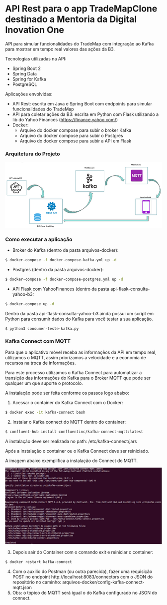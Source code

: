 # API Rest para o app TradeMapClone destinado a Mentoria da Digital Inovation One

API para simular funcionalidades do TradeMap com integração ao Kafka para mostrar em tempo real valores das ações da B3.

Tecnologias utilizadas na API:
- Spring Boot 2
- Spring Data
- Spring for Kafka
- PostgreSQL

Aplicações envolvidas:
- API Rest: escrita em Java e Spring Boot com endpoints para simular funcionalidades do TradeMap
- API para coletar ações da B3: escrita em Python com Flask utilizando a lib do Yahoo Finances (https://finance.yahoo.com/)
- Docker:
  - Arquivo do docker compose para subir o broker Kafka
  - Arquivo do docker compose para subir o Postgres
  - Arquivo do docker compose para subir a API em Flask
  
### Arquitetura do Projeto
![alt text](https://github.com/cicerojmm/tradeMapCloneMentoriaDIO/blob/main/images/arquitetura-projeto.png)

### Como executar a aplicação

- Broker do Kafka (dentro da pasta arquivos-docker):
```sh
$ docker-compose -f docker-compose-kafka.yml up -d
```
- Postgres (dentro da pasta arquivos-docker):
```sh
$ docker-compose -f docker-compose-postgres.yml up -d
```
- API Flask com YahooFinances (dentro da pasta api-flask-consulta-yahoo-b3:
```sh
$ docker-compose up -d
```
Dentro da pasta api-flask-consulta-yahoo-b3 ainda possui um script em Python para consumir dados do Kafka para você testar a sua aplicação.
```sh
$ python3 consumer-teste-kafka.py
```

### Kafka Connect com MQTT

Para que o aplicativo móvel receba as informaçẽos da API em tempo real, utilizamos o MQTT, assim priorizamos a velocidade e a economia de recursos na troca de informações.

Para este processo utilizamos o Kafka Connect para automatizar a transição das informações do Kafka para o Broker MQTT que pode ser qualquer um que suporte o protocolo.

A instalação pode ser feita conforme os passos logo abaixo:
1. Acessar o container do Kafka Connect com o Docker:
```sh
$ docker exec -it kafka-connect bash
```
2. Instalar o Kafka connect do MQTT dentro do container:
```sh
$ confluent-hub install confluentinc/kafka-connect-mqtt:latest
```

A instalação deve ser realizada no path: /etc/kafka-connect/jars

Após a instalação o container ou o Kafka Connect deve ser reiniciado.

A imagem abaixo exemplifica a instalação do Connect do MQTT.

![alt text](https://github.com/cicerojmm/tradeMapCloneMentoriaDIO/blob/main/images/install-kafka-connect-mqtt.png)

3. Depois sair do Container com o comando exit e reiniciar o container:
```sh
$ docker restart kafka-connect
```

4. Com o auxilio do Postman (ou outra parecida), fazer uma requisição POST no endpoint http://localhost:8083/connectors com o JSON do repositório no caminho: arquivos-docker/config-kafka-connect-mqtt.json
5. Obs: o tópico do MQTT será igual o do Kafka configurado no JSON do connect.


